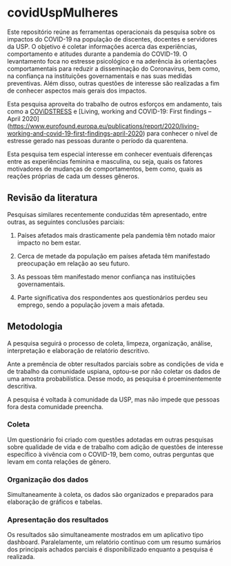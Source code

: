 
<!-- README.md is generated from README.Rmd. Please edit that file -->

# covidUspMulheres

<!-- badges: start -->

<!-- badges: end -->

Este repositório reúne as ferramentas operacionais da pesquisa sobre os
impactos do COVID-19 na população de discentes, docentes e servidores da
USP. O objetivo é coletar informações acerca das experiências,
comportamento e atitudes durante a pandemia do COVID-19. O levantamento
foca no estresse psicológico e na aderência às orientações
comportamentais para reduzir a disseminação do Coronavirus, bem como, na
confiança na instituições governamentais e nas suas medidas preventivas.
Além disso, outras questões de interesse são realizadas a fim de
conhecer aspectos mais gerais dos impactos.

Esta pesquisa aproveita do trabalho de outros esforços em andamento,
tais como a [COViDSTRESS](https://osf.io/2ftma/) e \[Living, working and
COVID-19: First findings – April 2020\]
(<https://www.eurofound.europa.eu/publications/report/2020/living-working-and-covid-19-first-findings-april-2020>)
para conhecer o nível de estresse gerado nas pessoas durante o período
da quarentena.

Esta pesquisa tem especial interesse em conhecer eventuais diferenças
entre as experiências feminina e masculina, ou seja, quais os fatores
motivadores de mudanças de comportamentos, bem como, quais as reações
próprias de cada um desses gêneros.

## Revisão da literatura

Pesquisas similares recentemente conduzidas têm apresentado, entre
outras, as seguintes conclusões parciais:

1.  Países afetados mais drasticamente pela pandemia têm notado maior
    impacto no bem estar.

2.  Cerca de metade da população em países afetada têm manifestado
    preocupação em relação ao seu futuro.

3.  As pessoas têm manifestado menor confiança nas instituições
    governamentais.

4.  Parte significativa dos respondentes aos questionários perdeu seu
    emprego, sendo a população jovem a mais afetada.

## Metodologia

A pesquisa seguirá o processo de coleta, limpeza, organização, análise,
interpretação e elaboração de relatório descritivo.

Ante a premência de obter resultados parciais sobre as condições de vida
e de trabalho da comunidade uspiana, optou-se por não coletar os dados
de uma amostra probabilística. Desse modo, as pesquisa é
proeminentemente descritiva.

A pesquisa é voltada à comunidade da USP, mas não impede que pessoas
fora desta comunidade preencha.

### Coleta

Um questionário foi criado com questões adotadas em outras pesquisas
sobre qualidade de vida e de trabalho com adição de questões de
interesse específico à vivência com o COVID-19, bem como, outras
perguntas que levam em conta relações de gênero.

### Organização dos dados

Simultaneamente à coleta, os dados são organizados e preparados para
elaboração de gráficos e tabelas.

### Apresentação dos resultados

Os resultados são simultaneamente mostrados em um aplicativo tipo
dashboard. Paralelamente, um relatório contínuo com um resumo sumários
dos principais achados parciais é disponibilizado enquanto a pesquisa é
realizada.
